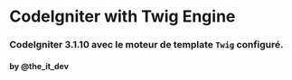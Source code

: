 # CodeIgniter with Twig Engine  
### CodeIgniter 3.1.10 avec le moteur de template `Twig` configuré.  
#### by @the_it_dev